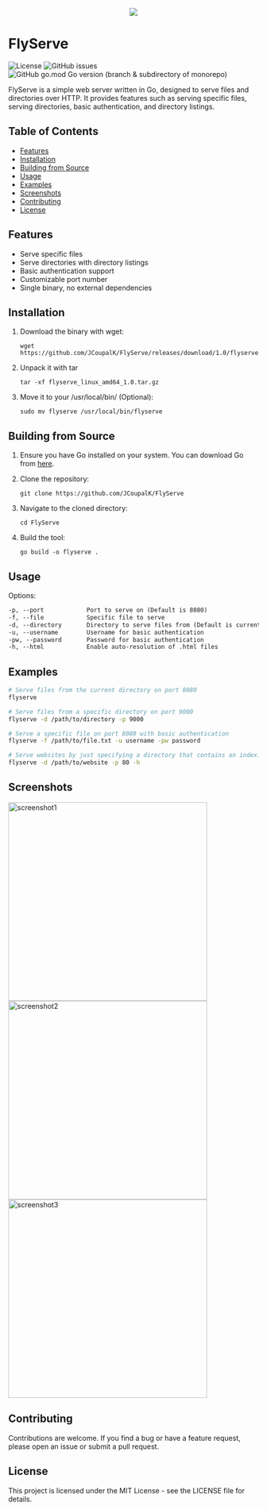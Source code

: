<p align="center">
 <img src="https://github.com/JCoupalK/FlyServe/assets/108779415/e2cc0123-bfcc-4191-8a83-6ccf37d8e687"
</p>

# FlyServe
![License](https://img.shields.io/github/license/JCoupalK/FlyServe)
![GitHub issues](https://img.shields.io/github/issues-raw/JCoupalK/FlyServe)
![GitHub go.mod Go version (branch & subdirectory of monorepo)](https://img.shields.io/github/go-mod/go-version/JCoupalK/FlyServe/main)

FlyServe is a simple web server written in Go, designed to serve files and directories over HTTP. It provides features such as serving specific files, serving directories, basic authentication, and directory listings.

## Table of Contents

- [Features](#features)
- [Installation](#installation)
- [Building from Source](#building-from-source)
- [Usage](#usage)
- [Examples](#examples)
- [Screenshots](#screenshots)
- [Contributing](#contributing)
- [License](#license)

## Features

- Serve specific files
- Serve directories with directory listings
- Basic authentication support
- Customizable port number
- Single binary, no external dependencies

## Installation

1. Download the binary with wget:

    ```shell
    wget https://github.com/JCoupalK/FlyServe/releases/download/1.0/flyserve_linux_amd64_1.0.tar.gz
    ```

2. Unpack it with tar

    ```shell
    tar -xf flyserve_linux_amd64_1.0.tar.gz
    ```

3. Move it to your /usr/local/bin/ (Optional):

    ```shell
    sudo mv flyserve /usr/local/bin/flyserve
    ```

## Building from Source

1. Ensure you have Go installed on your system. You can download Go from [here](https://golang.org/dl/).
2. Clone the repository:

    ```shell
    git clone https://github.com/JCoupalK/FlyServe
    ```

3. Navigate to the cloned directory:

    ```shell
    cd FlyServe
    ```

4. Build the tool:

    ```shell
    go build -o flyserve .
    ```

## Usage

Options:

```txt
-p, --port            Port to serve on (Default is 8080)
-f, --file            Specific file to serve
-d, --directory       Directory to serve files from (Default is current directory)
-u, --username        Username for basic authentication
-pw, --password       Password for basic authentication
-h, --html            Enable auto-resolution of .html files
```

## Examples

```bash
# Serve files from the current directory on port 8080
flyserve

# Serve files from a specific directory on port 9000
flyserve -d /path/to/directory -p 9000

# Serve a specific file on port 8080 with basic authentication
flyserve -f /path/to/file.txt -u username -pw password

# Serve websites by just specifying a directory that contains an index.html
flyserve -d /path/to/website -p 80 -h
```

## Screenshots

<img alt="screenshot1" width="400" src="https://github.com/JCoupalK/FlyServe/assets/108779415/74c10791-62d5-4e68-988a-62dfba2965ff"/>
<br>
<img alt="screenshot2" width="400" src="https://github.com/JCoupalK/FlyServe/assets/108779415/3e93a041-c54e-4c64-96fb-d59ff63e6640"/>
<br>
<img alt="screenshot3" width="400" src="https://github.com/JCoupalK/FlyServe/assets/108779415/da666e86-ae02-4c25-8fe7-cb5f9f8f04c0"/>

## Contributing

Contributions are welcome. If you find a bug or have a feature request, please open an issue or submit a pull request.

## License

This project is licensed under the MIT License - see the LICENSE file for details.
